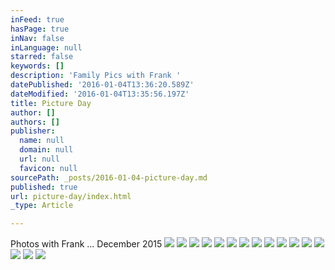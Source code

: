 ```yaml
---
inFeed: true
hasPage: true
inNav: false
inLanguage: null
starred: false
keywords: []
description: 'Family Pics with Frank '
datePublished: '2016-01-04T13:36:20.589Z'
dateModified: '2016-01-04T13:35:56.197Z'
title: Picture Day
author: []
authors: []
publisher:
  name: null
  domain: null
  url: null
  favicon: null
sourcePath: _posts/2016-01-04-picture-day.md
published: true
url: picture-day/index.html
_type: Article

---
```

Photos with Frank ... December 2015
![](https://the-grid-user-content.s3-us-west-2.amazonaws.com/f87fd135-a919-4042-95ee-1ba2dc6b2b25.jpg)
![](https://the-grid-user-content.s3-us-west-2.amazonaws.com/e6b9e3af-4333-4e79-8906-a2d6d097ccfc.jpg)
![](https://the-grid-user-content.s3-us-west-2.amazonaws.com/9f83c8b8-36b6-44b6-a7df-8032fd8943f9.jpg)
![](https://the-grid-user-content.s3-us-west-2.amazonaws.com/54205b55-92e2-4640-9b0c-18ba131bdf6a.jpg)
![](https://the-grid-user-content.s3-us-west-2.amazonaws.com/da4bc10f-21ec-4865-b130-1fd16dd8c4c1.jpg)
![](https://the-grid-user-content.s3-us-west-2.amazonaws.com/fda16d41-9e43-4f1b-b1c8-d701b559e172.jpg)
![](https://the-grid-user-content.s3-us-west-2.amazonaws.com/68f5c49d-75ef-4c2b-851b-1fb7860438e8.jpg)
![](https://the-grid-user-content.s3-us-west-2.amazonaws.com/bd48722b-3213-42f8-ab67-209a111bfa06.jpg)
![](https://the-grid-user-content.s3-us-west-2.amazonaws.com/8a8ae4a9-a6a3-4c71-aef9-18796f761fad.jpg)
![](https://the-grid-user-content.s3-us-west-2.amazonaws.com/5b9f0473-75f0-4fa1-814a-c415c97adc5b.jpg)
![](https://the-grid-user-content.s3-us-west-2.amazonaws.com/5131b635-1053-450a-a07c-61195a663c12.jpg)
![](https://the-grid-user-content.s3-us-west-2.amazonaws.com/2ca99336-bb8a-4e93-823a-45b39d9df3a0.jpg)
![](https://the-grid-user-content.s3-us-west-2.amazonaws.com/8e1e96fc-5a64-4c94-a0aa-7f77d26dbfb6.jpg)
![](https://the-grid-user-content.s3-us-west-2.amazonaws.com/ed8b9d3a-a3a4-48c0-9bbd-d5448457000c.jpg)
![](https://the-grid-user-content.s3-us-west-2.amazonaws.com/3a2c30bc-e222-40f6-b8b0-37a750cdac4e.jpg)
![](https://the-grid-user-content.s3-us-west-2.amazonaws.com/7b6e3b5f-b17a-4b8a-a9a4-9d0a266ac254.jpg)
